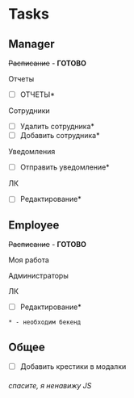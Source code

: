 # Tasks

## **Manager**

~~Расписание~~ - **ГОТОВО**

Отчеты

- [ ] ОТЧЕТЫ*

Сотрудники

- [ ] Удалить сотрудника*
- [ ] Добавить сотрудника*

Уведомления

- [ ] Отправить уведомление*

ЛК

- [ ] Редактирование*

## **Employee**

~~Расписание~~ - **ГОТОВО**

Моя работа

Администраторы


ЛК

- [ ] Редактирование*

`* - необходим бекенд`

## **Общее**

- [ ] Добавить крестики в модалки

###### спасите, я ненавижу JS
